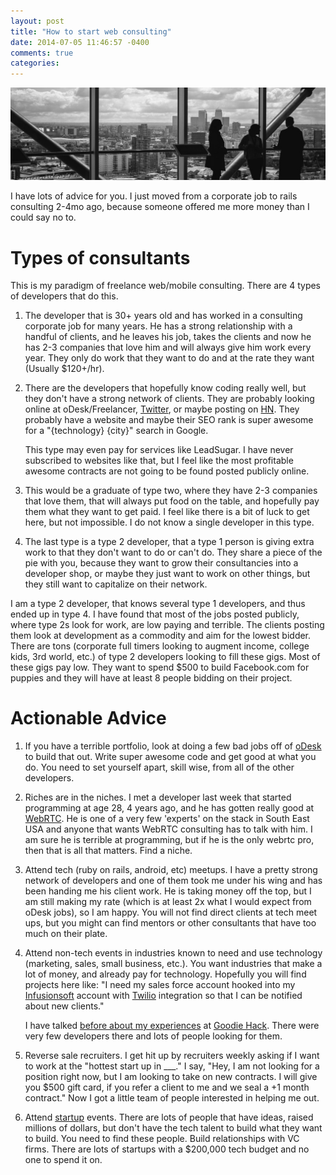 ```yaml
---
layout: post
title: "How to start web consulting"
date: 2014-07-05 11:46:57 -0400
comments: true
categories:
---
```


<img src="/images/ppl-skyline.jpg" alt="skyline" title="How to start web consulting" class="banner-img"  />

I have lots of advice for you. I just moved from a corporate job to rails consulting 2-4mo ago, because someone offered me more money than I could say no to.

# Types of consultants

This is my paradigm of freelance web/mobile consulting. There are 4 types of developers that do this.

1. The developer that is 30+ years old and has worked in a consulting corporate job for many years. He has a strong relationship with a handful of clients, and he leaves his job, takes the clients and now he has 2-3 companies that love him and will always give him work every year. They only do work that they want to do and at the rate they want (Usually $120+/hr).

2. There are the developers that hopefully know coding really well, but they don't have a strong network of clients. They are probably looking online at oDesk/Freelancer, [Twitter]( http://twitter.com), or maybe posting on [HN]( https://news.ycombinator.com/item?id=7970372). They probably have a website and maybe their SEO rank is super awesome for a "{technology} {city}" search in Google.

    This type may even pay for services like LeadSugar. I have never subscribed to websites like that, but I feel like the most profitable awesome contracts are not going to be found posted publicly online.

3. This would be a graduate of type two, where they have 2-3 companies that love them, that will always put food on the table, and hopefully pay them what they want to get paid. I feel like there is a bit of luck to get here, but not impossible. I do not know a single developer in this type.

4. The last type is a type 2 developer, that a type 1 person is giving extra work to that they don't want to do or can't do. They share a piece of the pie with you, because they want to grow their consultancies into a developer shop, or maybe they just want to work on other things, but they still want to capitalize on their network.

I am a type 2 developer, that knows several type 1 developers, and thus ended up in type 4. I have found that most of the jobs posted publicly, where type 2s look for work, are low paying and terrible. The clients posting them look at development as a commodity and aim for the lowest bidder. There are tons (corporate full timers looking to augment income, college kids, 3rd world, etc.) of type 2 developers looking to fill these gigs. Most of these gigs pay low. They want to spend $500 to build Facebook.com for puppies and they will have at least 8 people bidding on their project.

# Actionable Advice

1. If you have a terrible portfolio, look at doing a few bad jobs off of [oDesk]( https://www.odesk.com) to build that out. Write super awesome code and get good at what you do. You need to set yourself apart, skill wise, from all of the other developers.

2. Riches are in the niches. I met a developer last week that started programming at age 28, 4 years ago, and he has gotten really good at [WebRTC]( http://www.webrtc.org). He is one of a very few 'experts' on the stack in South East USA and anyone that wants WebRTC consulting has to talk with him. I am sure he is terrible at programming, but if he is the only webrtc pro, then that is all that matters. Find a niche.

3. Attend tech (ruby on rails, android, etc) meetups. I have a pretty strong network of developers and one of them took me under his wing and has been handing me his client work. He is taking money off the top, but I am still making my rate (which is at least 2x what I would expect from oDesk jobs), so I am happy. You will not find direct clients at tech meet ups, but you might can find mentors or other consultants that have too much on their plate.

4. Attend non-tech events in industries known to need and use technology (marketing, sales, small business, etc.). You want industries that make a lot of money, and already pay for technology. Hopefully you will find projects here like: "I need my sales force account hooked into my [Infusionsoft]( http://www.infusionsoft.com) account with [Twilio](http://www.twilio.com) integration so that I can be notified about new clients."

    I have talked [before about my experiences]( /blog/2014/06/21/goodie-hack-number-2/) at [Goodie Hack](http://goodiehack.com).  There were very few developers there and lots of people looking for them.

5. Reverse sale recruiters. I get hit up by recruiters weekly asking if I want to work at the "hottest start up in ___." I say, "Hey, I am not looking for a position right now, but I am looking to take on new contracts. I will give you $500 gift card, if you refer a client to me and we seal a +1 month contract." Now I got a little team of people interested in helping me out.

6. Attend [startup](http://www.atlsuds.com/) events. There are lots of people that have ideas, raised millions of dollars, but don't have the tech talent to build what they want to build. You need to find these people. Build relationships with VC firms. There are lots of startups with a $200,000 tech budget and no one to spend it on.

